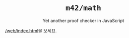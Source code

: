 <h1 align="center"><code>m42/math</code></h1>
<p align="center">Yet another proof checker in JavaScript</p>

[/web/index.html](https://logico-philosophical.github.io/m42-math/web/index.html)을 보세요.
